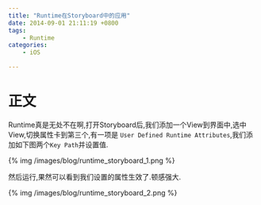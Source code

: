```yaml
---
title: "Runtime在Storyboard中的应用"
date: 2014-09-01 21:11:19 +0800
tags: 
    - Runtime
categories:
    - iOS

---
```

# 正文
Runtime真是无处不在啊,打开Storyboard后,我们添加一个View到界面中,选中View,切换属性卡到第三个,有一项是 `User Defined Runtime Attributes`,我们添加如下图两个`Key Path`并设置值.
<!--more-->

{% img /images/blog/runtime_storyboard_1.png %}

然后运行,果然可以看到我们设置的属性生效了.顿感强大.

{% img /images/blog/runtime_storyboard_2.png %}


